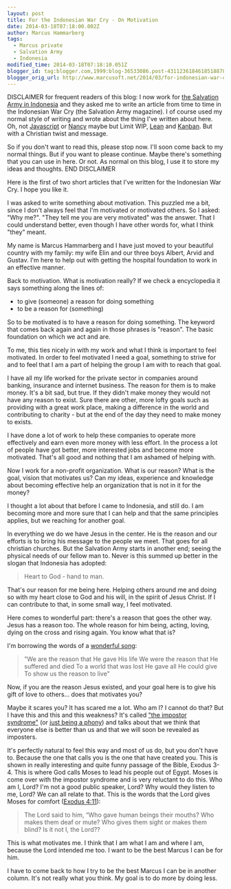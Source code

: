 ```yaml
---
layout: post
title: For the Indonesian War Cry - On Motivation
date: 2014-03-18T07:18:00.002Z
author: Marcus Hammarberg
tags:
  - Marcus private
  - Salvation Army
  - Indonesia
modified_time: 2014-03-18T07:18:10.051Z
blogger_id: tag:blogger.com,1999:blog-36533086.post-4311236184618518878
blogger_orig_url: http://www.marcusoft.net/2014/03/for-indonesian-war-cry-on-motivation.html
---
```



<div>

DISCLAIMER for frequent readers of this blog:
I now work for
<a href="http://www.marcusoft.net/2013/06/moving-to-indonesia.html"
target="_blank">the Salvation Army in Indonesia</a> and they asked me to
write an article from time to time in the Indonesian War Cry (the
Salvation Army magazine). I of course used my normal style of writing
and wrote about the thing I've written about here. Oh, not
<a href="http://www.marcusoft.net/search/label/Javascript"
target="_blank">Javascript</a> or
<a href="http://www.marcusoft.net/search/label/Nancy"
target="_blank">Nancy</a> maybe but Limit WIP,
<a href="http://www.marcusoft.net/search/label/Lean"
target="_blank">Lean</a> and
<a href="http://www.marcusoft.net/search/label/Kanban"
target="_blank">Kanban</a>. But with a Christian twist and message.

So if you don't want to read this, please stop now. I'll soon come back
to my normal things. But if you want to please continue. Maybe there's
something that you can use in here. Or not. As normal on this blog, I
use it to store my ideas and thoughts.
END DISCLAIMER

Here is the first of two short articles that I've written for the
Indonesian War Cry. I hope you like it.

I was asked to write something about motivation. This puzzled me a bit,
since I don't always feel that I'm motivated or motivated others. So I
asked: "Why me?". "They tell me you are very motivated" was the
answer.
That I could understand better, even though I have other words for, what
I think "they" meant.

My name is Marcus Hammarberg and I have just moved to your beautiful
country with my family: my wife Elin and our three boys Albert, Arvid
and Gustav. I'm here to help out with getting the hospital foundation to
work in an effective manner.

Back to motivation. What is motivation really? If we check a
encyclopedia it says something along the lines of:

- to give (someone) a reason for doing something
- to be a reason for (something)

So to be motivated is to have a reason for doing something. The keyword
that comes back again and again in those phrases is "reason". The basic
foundation on which we act and are.

To me, this ties nicely in with my work and what I think is important to
feel motivated. In order to feel motivated I need a goal, something to
strive for and to feel that I am a part of helping the group I am with
to reach that goal.

I have all my life worked for the private sector in companies around
banking, insurance and internet business. The reason for them is to make
money. It's a bit sad, but true. If they didn't make money they would
not have any reason to exist. Sure there are other, more lofty goals
such as providing with a great work place, making a difference in the
world and contributing to charity - but at the end of the day they need
to make money to exists.

I have done a lot of work to help these companies to operate more
effectively and earn even more money with less effort. In the process a
lot of people have got better, more interested jobs and become more
motivated. That's all good and nothing that I am ashamed of helping
with.

Now I work for a non-profit organization. What is our reason? What is
the goal, vision that motivates us? Can my ideas, experience and
knowledge about becoming effective help an organization that is not in
it for the money?

I thought a lot about that before I came to Indonesia, and still do. I
am becoming more and more sure that I can help and that the same
principles applies, but we reaching for another goal.

In everything we do we have Jesus in the center. He is the reason and
our efforts is to bring his message to the people we meet. That goes for
all christian churches. But the Salvation Army starts in another end;
seeing the physical needs of our fellow man to. Never is this summed up
better in the slogan that Indonesia has adopted:

> Heart to God - hand to man.

That's our reason for me being here. Helping others around me and doing
so with my heart close to God and his will, in the spirit of Jesus
Christ.
If I can contribute to that, in some small way, I feel motivated.

Here comes to wonderful part: there's a reason that goes the other way.
Jesus has a reason too. The whole reason for him being, acting, loving,
dying on the cross and rising again. You know what that is?

I'm borrowing the words of a
<a href="https://www.youtube.com/watch?v=Gxnyw4zLmwA"
target="_blank">wonderful song</a>:

> "We are the reason that He gave His life
> We were the reason that He suffered and died
> To a world that was lost He gave all He could give
> To show us the reason to live"

Now, if you are the reason Jesus existed, and your goal here is to give
his gift of love to others... does that motivates you?

Maybe it scares you? It has scared me a lot. Who am I? I cannot do that?
But I have this and this and this weakness? It's called
<a href="http://en.wikipedia.org/wiki/Impostor_syndrome"
target="_blank">"the impostor syndrome"</a> (or
<a href="http://www.hanselman.com/blog/ImAPhonyAreYou.aspx"
target="_blank">just being a phony</a>) and talks about that we think
that everyone else is better than us and that we will soon be revealed
as imposters.

It's perfectly natural to feel this way and most of us do, but you don't
have to. Because the one that calls you is the one that have created
you. This is shown in really interesting and quite funny passage of the
Bible, Exodus 3-4. This is where God calls Moses to lead his people out
of Egypt. Moses is come over with the impostor syndrome and is very
reluctant to do this. Who am I, Lord? I'm not a good public speaker,
Lord? Why would they listen to me, Lord?
We can all relate to that. This is the words that the Lord gives Moses
for comfort
(<a href="http://www.biblegateway.com/passage/?search=Exod%204:11"
target="_blank">Exodus 4:11</a>):

> The Lord said to him, “Who gave human beings their mouths? Who makes
> them deaf or mute? Who gives them sight or makes them blind? Is it not
> I, the Lord??

This is what motivates me. I think that I am what I am and where I am,
because the Lord intended me too. I want to be the best Marcus I can be
for him.

I have to come back to how I try to be the best Marcus I can be in
another column. It's not really what you think. My goal is to do more by
doing less.

</div>
